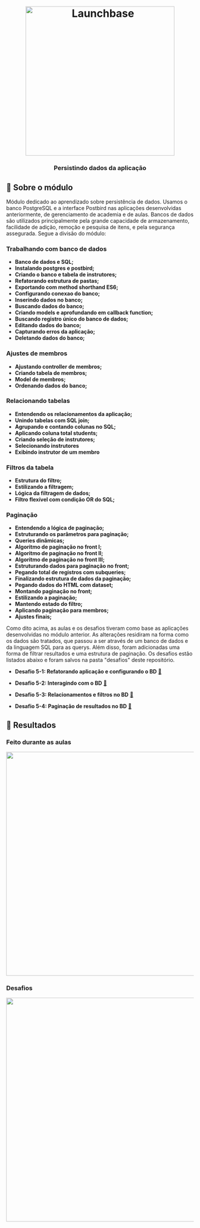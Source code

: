 <h1 align="center">
    <img alt="Launchbase" src="https://storage.googleapis.com/golden-wind/bootcamp-launchbase/logo.png" width="400px" />
</h1>

<h3 align="center">
  Persistindo dados da aplicação
</h3>

## :rocket: Sobre o módulo

Módulo dedicado ao aprendizado sobre persistência de dados. Usamos o banco PostgreSQL e a interface Postbird nas aplicações desenvolvidas anteriormente, de gerenciamento de academia e de aulas. Bancos de dados são utilizados principalmente pela grande capacidade de armazenamento, facilidade de adição, remoção e pesquisa de itens, e pela segurança assegurada. Segue a divisão do módulo:

### Trabalhando com banco de dados  

- **Banco de dados e SQL;**
- **Instalando postgres e postbird;**
- **Criando o banco e tabela de instrutores;**
- **Refatorando estrutura de pastas;**
- **Exportando com method shorthand ES6;**
- **Configurando conexao do banco;**
- **Inserindo dados no banco;**
- **Buscando dados do banco;**
- **Criando models e aprofundando em callback function;**
- **Buscando registro único do banco de dados;**
- **Editando dados do banco;**
- **Capturando erros da aplicação;**
- **Deletando dados do banco;**

### Ajustes de membros

- **Ajustando controller de membros;**
- **Criando tabela de membros;**
- **Model de membros;**
- **Ordenando dados do banco;**

### Relacionando tabelas

- **Entendendo os relacionamentos da aplicação;**
- **Unindo tabelas com SQL join;**
- **Agrupando e contando colunas no SQL;**
- **Aplicando coluna total students;**
- **Criando seleção de instrutores;**
- **Selecionando instrutores**
- **Exibindo instrutor de um membro**

### Filtros da tabela

- **Estrutura do filtro;**
- **Estilizando a filtragem;**
- **Lógica da filtragem de dados;**
- **Filtro flexível com condição OR do SQL;**

### Paginação

- **Entendendo a lógica de paginação;**
- **Estruturando os parâmetros para paginação;**
- **Queries dinâmicas;**
- **Algoritmo de paginação no front I;**
- **Algoritmo de paginação no front II;**
- **Algoritmo de paginação no front III;**
- **Estruturando dados para paginação no front;**
- **Pegando total de registros com subqueries;**
- **Finalizando estrutura de dados da paginação;**
- **Pegando dados do HTML com dataset;**
- **Montando paginação no front;**
- **Estilizando a paginação;**
- **Mantendo estado do filtro;**
- **Aplicando paginação para membros;**
- **Ajustes finais;**

Como dito acima, as aulas e os desafios tiveram como base as aplicações desenvolvidas no módulo anterior. As alterações residiram na forma como os dados são tratados, que passou a ser através de um banco de dados e da linguagem SQL para as querys. Além disso, foram adicionadas uma forma de filtrar resultados e uma estrutura de paginação.
Os desafios estão listados abaixo e foram salvos na pasta "desafios" deste repositório.

- **Desafio 5-1: Refatorando aplicação e configurando o BD** [:link:](https://github.com/Rocketseat/bootcamp-launchbase-desafios-05/blob/master/desafios/05-1-refatorando-aplicacao.md)

- **Desafio 5-2: Interagindo com o BD** [:link:](https://github.com/Rocketseat/bootcamp-launchbase-desafios-05/blob/master/desafios/05-2-interagindo-bd.md)

- **Desafio 5-3: Relacionamentos e filtros no BD** [:link:](https://github.com/Rocketseat/bootcamp-launchbase-desafios-05/blob/master/desafios/05-3-relacionamentos-filtros-bd.md)

- **Desafio 5-4: Paginação de resultados no BD** [:link:](https://github.com/Rocketseat/bootcamp-launchbase-desafios-05/blob/master/desafios/05-4-paginacao-bd.md)

## :rocket: Resultados

### Feito durante as aulas

<img alt="" src="https://media.giphy.com/media/MdRobeXCHUVcDqQyZV/giphy.gif"  width="600px"/>

### Desafios

<img alt="" src="https://media.giphy.com/media/lopeHz3sZ07M1vNqp8/giphy.gif"  width="600px"/>
